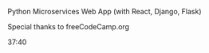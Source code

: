 Python Microservices Web App (with React, Django, Flask)

Special thanks to freeCodeCamp.org

37:40
